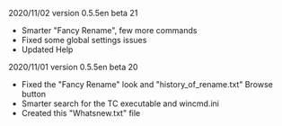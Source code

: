  
2020/11/02  version 0.5.5en beta 21
- Smarter "Fancy Rename", few more commands
- Fixed some global settings issues 
- Updated Help

2020/11/01  version 0.5.5en beta 20
- Fixed the "Fancy Rename" look and "history_of_rename.txt" Browse button
- Smarter search for the TC executable and wincmd.ini
- Created this "Whatsnew.txt" file

